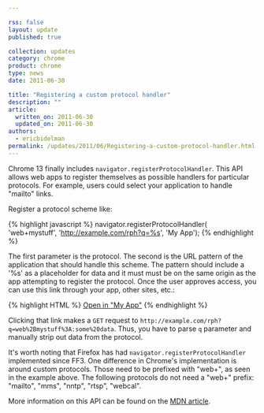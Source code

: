 ```yaml
---

rss: false
layout: update
published: true

collection: updates
category: chrome
product: chrome
type: news
date: 2011-06-30

title: "Registering a custom protocol handler"
description: ""
article:
  written_on: 2011-06-30
  updated_on: 2011-06-30
authors:
  - ericbidelman
permalink: /updates/2011/06/Registering-a-custom-protocol-handler.html
---
```

Chrome 13 finally includes `navigator.registerProtocolHandler`. This API allows web apps to register themselves as possible handlers for particular protocols. For example, users could select your application to handle "mailto" links.

Register a protocol scheme like:

{% highlight javascript %}
navigator.registerProtocolHandler(
    'web+mystuff', 'http://example.com/rph?q=%s', 'My App');
{% endhighlight %}

The first parameter is the protocol. The second is the URL pattern of the application that should handle this scheme. The pattern should include a '%s' as a placeholder for data and it must must be on the same origin as the app attempting to register the protocol. Once the user approves access, you can use this link through your app, other sites, etc.:

{% highlight HTML %}
<a href="web+mystuff:some+data">Open in "My App"</a>
{% endhighlight %}

Clicking that link makes a `GET` request to `http://example.com/rph?q=web%2Bmystuff%3A:some%20data`. Thus, you have to parse `q` parameter and manually strip out data from the protocol.

It's worth noting that Firefox has had `navigator.registerProtocolHandler` implemented since FF3. One difference in Chrome's implementation is around custom protocols. Those need to be prefixed with "web+", as seen in the example above.  The following protocols do not need a "web+" prefix: "mailto", "mms", "nntp", "rtsp", "webcal".

More information on this API can be found on the [MDN article](https://developer.mozilla.org/En/DOM/Window.navigator.registerProtocolHandler).
